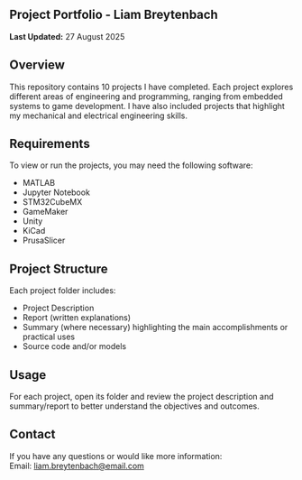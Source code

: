 ## Project Portfolio - Liam Breytenbach
**Last Updated:** 27 August 2025  

## Overview
This repository contains 10 projects I have completed. Each project explores different areas of engineering and programming, ranging from embedded systems to game development. I have also included projects that highlight my mechanical and electrical engineering skills.

## Requirements
To view or run the projects, you may need the following software:
- MATLAB
- Jupyter Notebook
- STM32CubeMX
- GameMaker
- Unity
- KiCad
- PrusaSlicer

## Project Structure
Each project folder includes:
- Project Description
- Report (written explanations)
- Summary (where necessary) highlighting the main accomplishments or practical uses
- Source code and/or models  


## Usage
For each project, open its folder and review the project description and summary/report to better understand the objectives and outcomes.

## Contact
If you have any questions or would like more information:  
Email: liam.breytenbach@email.com  

